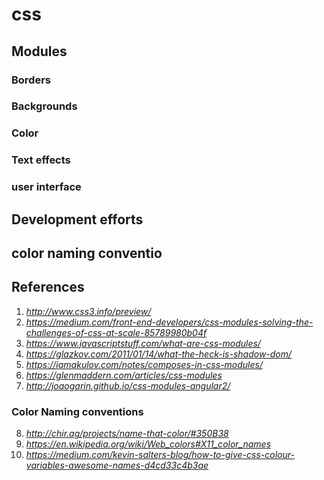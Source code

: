 # css


## Modules

### Borders
### Backgrounds
### Color
### Text effects
### user interface

## Development efforts

## color naming conventio

## References
1. _http://www.css3.info/preview/_
2. _https://medium.com/front-end-developers/css-modules-solving-the-challenges-of-css-at-scale-85789980b04f_
3. _https://www.javascriptstuff.com/what-are-css-modules/_
4. _https://glazkov.com/2011/01/14/what-the-heck-is-shadow-dom/_
5. _https://iamakulov.com/notes/composes-in-css-modules/_
6. _https://glenmaddern.com/articles/css-modules_
7. _http://joaogarin.github.io/css-modules-angular2/_

### Color Naming conventions
8. _http://chir.ag/projects/name-that-color/#350B38_
9. _https://en.wikipedia.org/wiki/Web_colors#X11_color_names_
10. _https://medium.com/kevin-salters-blog/how-to-give-css-colour-variables-awesome-names-d4cd33c4b3ae_
